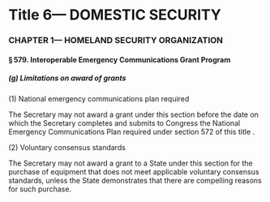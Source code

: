 
# Title 6— DOMESTIC SECURITY
### CHAPTER 1— HOMELAND SECURITY ORGANIZATION
#### § 579. Interoperable Emergency Communications Grant Program
##### (g) Limitations on award of grants

(1) National emergency communications plan required

The Secretary may not award a grant under this section before the date on which the Secretary completes and submits to Congress the National Emergency Communications Plan required under section 572 of this title .

(2) Voluntary consensus standards

The Secretary may not award a grant to a State under this section for the purchase of equipment that does not meet applicable voluntary consensus standards, unless the State demonstrates that there are compelling reasons for such purchase.
